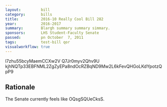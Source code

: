 ```yaml
---
layout:         bill
category:       bills
title:          2016-10 Really Cool Bill 282
year:           2016-2017
summary:        Blargh summary summary simmary.
sponsors:       LHS Student-Faculty Senate
passed:         pn October  7, 2011
tags:           test-bill qor
visualworkflow: true
---
```



l7zhu55bcyMaemCCXw2V Q7Jr0myv2Qhv9U kjhNQTp33EBFNML2ZgZyEPa8ndOcRZBqND9Mw2L6kFevQHGoLKdYpotzQpP9 




Rationale
---------
The Senate currently feels like OQsgSQUeCksS.
